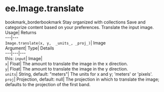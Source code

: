  
#  ee.Image.translate 
bookmark_borderbookmark Stay organized with collections  Save and categorize content based on your preferences. 
Translate the input image. 
Usage| Returns  
---|---  
`Image.translate(x, y,  _units_, _proj_)`| Image  
Argument| Type| Details  
---|---|---  
this: `input`| Image|   
`x`| Float| The amount to translate the image in the x direction.  
`y`| Float| The amount to translate the image in the y direction.  
`units`| String, default: "meters"| The units for x and y; 'meters' or 'pixels'.  
`proj`| Projection, default: null| The projection in which to translate the image; defaults to the projection of the first band.  
